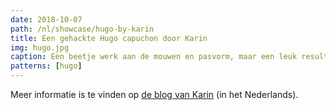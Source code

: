```yaml
---
date: 2018-10-07
path: /nl/showcase/hugo-by-karin
title: Een gehackte Hugo capuchon door Karin
img: hugo.jpg
caption: Een beetje werk aan de mouwen en pasvorm, maar een leuk resultaat
patterns: [hugo]
---
```


Meer informatie is te vinden op [de blog van Karin](https://www.karinkay.nl/freesewing-hugo-hoodie/) (in het Nederlands). 
